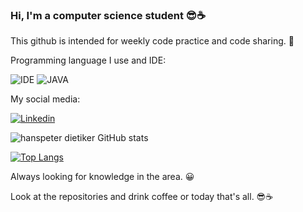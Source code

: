 ### Hi, I'm a computer science student 😎☕
 
 This github is intended for weekly code practice and code sharing. 🤗
 
 Programming language I use and IDE:
 
![IDE](https://img.shields.io/badge/Eclipse-2C2255?style=for-the-badge&logo=eclipse&logoColor=white)
![JAVA](https://img.shields.io/badge/Java-ED8B00?style=for-the-badge&logo=openjdk&logoColor=white)

 My social media:
 
[![Linkedin](https://img.shields.io/badge/LinkedIn-0077B5?style=for-the-badge&logo=linkedin&logoColor=white)](www.linkedin.com/in/hanspeterdietiker)

![hanspeter dietiker GitHub stats](https://github-readme-stats.vercel.app/api?username=hanspeterdietiker&show_icons=true&theme=dracula)

[![Top Langs](https://github-readme-stats.vercel.app/api/top-langs/?username=hanspeterdietiker)](https://github.com/anuraghazra/github-readme-stats)


Always looking for knowledge in the area. 😀

Look at the repositories and drink coffee or today that's all. 😎☕
